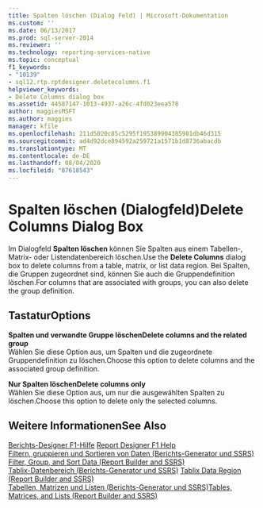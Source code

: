 ```yaml
---
title: Spalten löschen (Dialog Feld) | Microsoft-Dokumentation
ms.custom: ''
ms.date: 06/13/2017
ms.prod: sql-server-2014
ms.reviewer: ''
ms.technology: reporting-services-native
ms.topic: conceptual
f1_keywords:
- "10139"
- sql12.rtp.rptdesigner.deletecolumns.f1
helpviewer_keywords:
- Delete Columns dialog box
ms.assetid: 44587147-1013-4937-a26c-4fd023eea578
author: maggiesMSFT
ms.author: maggies
manager: kfile
ms.openlocfilehash: 211d5020c85c5295f195389904385981db46d315
ms.sourcegitcommit: ad4d92dce894592a259721a1571b1d8736abacdb
ms.translationtype: MT
ms.contentlocale: de-DE
ms.lasthandoff: 08/04/2020
ms.locfileid: "87618543"
---
```

# <a name="delete-columns-dialog-box"></a><span data-ttu-id="835d8-102">Spalten löschen (Dialogfeld)</span><span class="sxs-lookup"><span data-stu-id="835d8-102">Delete Columns Dialog Box</span></span>
  <span data-ttu-id="835d8-103">Im Dialogfeld **Spalten löschen** können Sie Spalten aus einem Tabellen-, Matrix- oder Listendatenbereich löschen.</span><span class="sxs-lookup"><span data-stu-id="835d8-103">Use the **Delete Columns** dialog box to delete columns from a table, matrix, or list data region.</span></span> <span data-ttu-id="835d8-104">Bei Spalten, die Gruppen zugeordnet sind, können Sie auch die Gruppendefinition löschen.</span><span class="sxs-lookup"><span data-stu-id="835d8-104">For columns that are associated with groups, you can also delete the group definition.</span></span>  
  
## <a name="options"></a><span data-ttu-id="835d8-105">Tastatur</span><span class="sxs-lookup"><span data-stu-id="835d8-105">Options</span></span>  
 <span data-ttu-id="835d8-106">**Spalten und verwandte Gruppe löschen**</span><span class="sxs-lookup"><span data-stu-id="835d8-106">**Delete columns and the related group**</span></span>  
 <span data-ttu-id="835d8-107">Wählen Sie diese Option aus, um Spalten und die zugeordnete Gruppendefinition zu löschen.</span><span class="sxs-lookup"><span data-stu-id="835d8-107">Choose this option to delete columns and the associated group definition.</span></span>  
  
 <span data-ttu-id="835d8-108">**Nur Spalten löschen**</span><span class="sxs-lookup"><span data-stu-id="835d8-108">**Delete columns only**</span></span>  
 <span data-ttu-id="835d8-109">Wählen Sie diese Option aus, um nur die ausgewählten Spalten zu löschen.</span><span class="sxs-lookup"><span data-stu-id="835d8-109">Choose this option to delete only the selected columns.</span></span>  
  
## <a name="see-also"></a><span data-ttu-id="835d8-110">Weitere Informationen</span><span class="sxs-lookup"><span data-stu-id="835d8-110">See Also</span></span>  
 <span data-ttu-id="835d8-111">[Berichts-Designer F1-Hilfe](tools/report-designer-f1-help.md) </span><span class="sxs-lookup"><span data-stu-id="835d8-111">[Report Designer F1 Help](tools/report-designer-f1-help.md) </span></span>  
 <span data-ttu-id="835d8-112">[Filtern, gruppieren und Sortieren von Daten &#40;Berichts-Generator und SSRS&#41;](report-design/filter-group-and-sort-data-report-builder-and-ssrs.md) </span><span class="sxs-lookup"><span data-stu-id="835d8-112">[Filter, Group, and Sort Data &#40;Report Builder and SSRS&#41;](report-design/filter-group-and-sort-data-report-builder-and-ssrs.md) </span></span>  
 <span data-ttu-id="835d8-113">[Tablix-Datenbereich &#40;Berichts-Generator und SSRS&#41;](../../2014/reporting-services/tablix-data-region-report-builder-and-ssrs.md) </span><span class="sxs-lookup"><span data-stu-id="835d8-113">[Tablix Data Region &#40;Report Builder and SSRS&#41;](../../2014/reporting-services/tablix-data-region-report-builder-and-ssrs.md) </span></span>  
 [<span data-ttu-id="835d8-114">Tabellen, Matrizen und Listen &#40;Berichts-Generator und SSRS&#41;</span><span class="sxs-lookup"><span data-stu-id="835d8-114">Tables, Matrices, and Lists &#40;Report Builder and SSRS&#41;</span></span>](report-design/create-invoices-and-forms-with-lists-report-builder-and-ssrs.md)  
  
  
